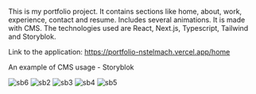 This is my portfolio project. It contains sections like home, about, work, experience, contact and resume. Includes several animations. It is made with CMS. The technologies used are React, Next.js, Typescript, Tailwind and Storyblok.

Link to the application: https://portfolio-nstelmach.vercel.app/home

An example of CMS usage - Storyblok

![sb6](https://user-images.githubusercontent.com/90278376/233377427-789ce2d4-ca7e-4031-b88e-7e50329006dc.jpg)
![sb2](https://user-images.githubusercontent.com/90278376/233377284-43406123-c00b-4149-9d7e-0e1300d6871d.jpg)
![sb3](https://user-images.githubusercontent.com/90278376/233377344-56ef6067-9081-42aa-8a28-8bd1694fc06d.jpg)
![sb4](https://user-images.githubusercontent.com/90278376/233377363-9c87fe50-f490-491e-8cdc-9d5e6c8d5045.jpg)
![sb5](https://user-images.githubusercontent.com/90278376/233377403-041952e7-73ac-45d4-91b3-9c2ac4ca41f2.jpg)
